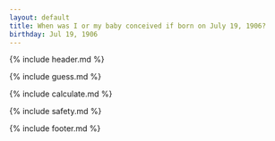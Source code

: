 ```yaml
---
layout: default
title: When was I or my baby conceived if born on July 19, 1906?
birthday: Jul 19, 1906
---
```


{% include header.md %}

{% include guess.md %}

{% include calculate.md %}

{% include safety.md %}

{% include footer.md %}



